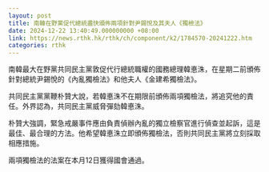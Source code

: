 ```yaml
---
layout: post
title: 南韓在野黨促代總統盡快頒佈兩項針對尹錫悅及其夫人《獨檢法》
date: 2024-12-22 13:40:49.000000000 +08:00
link: https://news.rthk.hk/rthk/ch/component/k2/1784570-20241222.htm
categories: rthk
---
```


南韓最大在野黨共同民主黨敦促代行總統職權的國務總理韓悳洙，在星期二前頒佈針對總統尹錫悅的《內亂獨檢法》和他夫人《金建希獨檢法》。

共同民主黨黨鞭朴贊大說，若韓悳洙不在期限前頒佈兩項獨檢法，將追究他的責任。外界認為，共同民主黨威脅彈劾韓悳洙。

朴贊大強調，緊急戒嚴事件應由負責偵辦內亂的獨立檢察官進行偵查並起訴，這是最佳、最合理的方法。他希望韓悳洙立即頒佈獨檢法，否則共同民主黨將立刻採取相應措施。

兩項獨檢法的法案在本月12日獲得國會通過。
